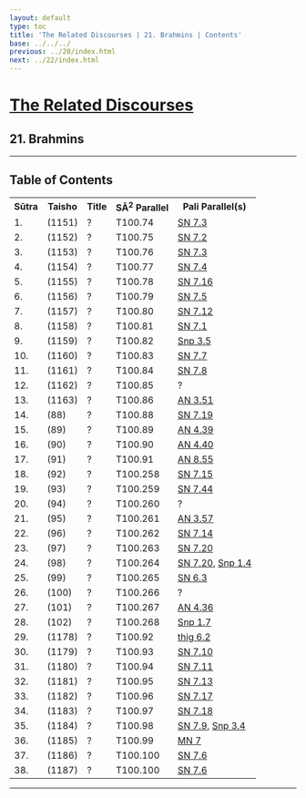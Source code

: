 ```yaml
---
layout: default
type: toc
title: 'The Related Discourses | 21. Brahmins | Contents'
base: ../../../
previous: ../20/index.html
next: ../22/index.html
---
```


<h1><a href="../index.html">The Related Discourses</a></h1>
<h2>21. Brahmins</h2>

<hr/>

<h2>Table of Contents</h2>

<table class="ma-toc">
  <th>Sūtra</th>
  <th>Taisho</th>
  <th>Title</th>
  <th>SĀ<sup>2</sup> Parallel</th>
  <th>Pali Parallel(s)</th>

  <tr>
    <td>1.</td>
    <td>(1151)</td>
    <td><a href="SA21_1.html"></a>?</td>
    <td>T100.74</td>
    <td><a href="https://suttacentral.net/sn7.3" target="_blank">SN 7.3</a></td>
  </tr>
  <tr>
    <td>2.</td>
    <td>(1152)</td>
    <td><a href="SA21_2.html"></a>?</td>
    <td>T100.75</td>
    <td><a href="https://suttacentral.net/sn7.2" target="_blank">SN 7.2</a></td>
  </tr>
  <tr>
    <td>3.</td>
    <td>(1153)</td>
    <td><a href="SA21_3.html"></a>?</td>
    <td>T100.76</td>
    <td><a href="https://suttacentral.net/sn7.3" target="_blank">SN 7.3</a></td>
  </tr>
  <tr>
    <td>4.</td>
    <td>(1154)</td>
    <td><a href="SA21_4.html"></a>?</td>
    <td>T100.77</td>
    <td><a href="https://suttacentral.net/sn7.4" target="_blank">SN 7.4</a></td>
  </tr>
  <tr>
    <td>5.</td>
    <td>(1155)</td>
    <td><a href="SA21_5.html"></a>?</td>
    <td>T100.78</td>
    <td><a href="https://suttacentral.net/sn7.16" target="_blank">SN 7.16</a></td>
  </tr>
  <tr>
    <td>6.</td>
    <td>(1156)</td>
    <td><a href="SA21_6.html"></a>?</td>
    <td>T100.79</td>
    <td><a href="https://suttacentral.net/sn7.5" target="_blank">SN 7.5</a></td>
  </tr>
  <tr>
    <td>7.</td>
    <td>(1157)</td>
    <td><a href="SA21_7.html"></a>?</td>
    <td>T100.80</td>
    <td><a href="https://suttacentral.net/sn7.12" target="_blank">SN 7.12</a></td>
  </tr>
  <tr>
    <td>8.</td>
    <td>(1158)</td>
    <td><a href="SA21_8.html"></a>?</td>
    <td>T100.81</td>
    <td><a href="https://suttacentral.net/sn7.1" target="_blank">SN 7.1</a></td>
  </tr>
  <tr>
    <td>9.</td>
    <td>(1159)</td>
    <td><a href="SA21_9.html"></a>?</td>
    <td>T100.82</td>
    <td><a href="https://suttacentral.net/snp3.5" target="_blank">Snp 3.5</a></td>
  </tr>
  <tr>
    <td>10.</td>
    <td>(1160)</td>
    <td><a href="SA21_10.html"></a>?</td>
    <td>T100.83</td>
    <td><a href="https://suttacentral.net/sn7.7" target="_blank">SN 7.7</a></td>
  </tr>
  <tr>
    <td>11.</td>
    <td>(1161)</td>
    <td><a href="SA21_11.html"></a>?</td>
    <td>T100.84</td>
    <td><a href="https://suttacentral.net/sn7.8" target="_blank">SN 7.8</a></td>
  </tr>
  <tr>
    <td>12.</td>
    <td>(1162)</td>
    <td><a href="SA21_12.html"></a>?</td>
    <td>T100.85</td>
    <td><a href="https://suttacentral.net/" target="_blank"></a>?</td>
  </tr>
  <tr>
    <td>13.</td>
    <td>(1163)</td>
    <td><a href="SA21_13.html"></a>?</td>
    <td>T100.86</td>
    <td><a href="https://suttacentral.net/an3.51" target="_blank">AN 3.51</a></td>
  </tr>
  <tr>
    <td>14.</td>
    <td>(88)</td>
    <td><a href="SA21_14.html"></a>?</td>
    <td>T100.88</td>
    <td><a href="https://suttacentral.net/sn7.19" target="_blank">SN 7.19</a></td>
  </tr>
  <tr>
    <td>15.</td>
    <td>(89)</td>
    <td><a href="SA21_15.html"></a>?</td>
    <td>T100.89</td>
    <td><a href="https://suttacentral.net/an4.39" target="_blank">AN 4.39</a></td>
  </tr>
  <tr>
    <td>16.</td>
    <td>(90)</td>
    <td><a href="SA21_16.html"></a>?</td>
    <td>T100.90</td>
    <td><a href="https://suttacentral.net/an4.40" target="_blank">AN 4.40</a></td>
  </tr>
  <tr>
    <td>17.</td>
    <td>(91)</td>
    <td><a href="SA21_17.html"></a>?</td>
    <td>T100.91</td>
    <td><a href="https://suttacentral.net/an8.55" target="_blank">AN 8.55</a></td>
  </tr>
  <tr>
    <td>18.</td>
    <td>(92)</td>
    <td><a href="SA21_18.html"></a>?</td>
    <td>T100.258</td>
    <td><a href="https://suttacentral.net/sn7.15" target="_blank">SN 7.15</a></td>
  </tr>
  <tr>
    <td>19.</td>
    <td>(93)</td>
    <td><a href="SA21_19.html"></a>?</td>
    <td>T100.259</td>
    <td><a href="https://suttacentral.net/sn7.44" target="_blank">SN 7.44</a></td>
  </tr>
  <tr>
    <td>20.</td>
    <td>(94)</td>
    <td><a href="SA21_20.html"></a>?</td>
    <td>T100.260</td>
    <td><a href="https://suttacentral.net/" target="_blank"></a>?</td>
  </tr>
  <tr>
    <td>21.</td>
    <td>(95)</td>
    <td><a href="SA21_21.html"></a>?</td>
    <td>T100.261</td>
    <td><a href="https://suttacentral.net/an3.57" target="_blank">AN 3.57</a></td>
  </tr>
  <tr>
    <td>22.</td>
    <td>(96)</td>
    <td><a href="SA21_22.html"></a>?</td>
    <td>T100.262</td>
    <td><a href="https://suttacentral.net/sn7.14" target="_blank">SN 7.14</a></td>
  </tr>
  <tr>
    <td>23.</td>
    <td>(97)</td>
    <td><a href="SA21_23.html"></a>?</td>
    <td>T100.263</td>
    <td><a href="https://suttacentral.net/sn7.20" target="_blank">SN 7.20</a></td>
  </tr>
  <tr>
    <td>24.</td>
    <td>(98)</td>
    <td><a href="SA21_24.html"></a>?</td>
    <td>T100.264</td>
    <td><a href="https://suttacentral.net/sn7.11" target="_blank">SN 7.20</a>, <a href="https://suttacentral.net/snp1.4" target="_blank">Snp 1.4</a></td>
  </tr>
  <tr>
    <td>25.</td>
    <td>(99)</td>
    <td><a href="SA21_25.html"></a>?</td>
    <td>T100.265</td>
    <td><a href="https://suttacentral.net/sn7.20" target="_blank">SN 6.3</a></td>
  </tr>
  <tr>
    <td>26.</td>
    <td>(100)</td>
    <td><a href="SA21_26.html"></a>?</td>
    <td>T100.266</td>
    <td><a href="https://suttacentral.net/" target="_blank"></a>?</td>
  </tr>
  <tr>
    <td>27.</td>
    <td>(101)</td>
    <td><a href="SA21_27.html"></a>?</td>
    <td>T100.267</td>
    <td><a href="https://suttacentral.net/an4.36" target="_blank">AN 4.36</a></td>
  </tr>
  <tr>
    <td>28.</td>
    <td>(102)</td>
    <td><a href="SA21_28.html"></a>?</td>
    <td>T100.268</td>
    <td><a href="https://suttacentral.net/snp1.7" target="_blank">Snp 1.7</a></td>
  </tr>
  <tr>
    <td>29.</td>
    <td>(1178)</td>
    <td><a href="SA21_29.html"></a>?</td>
    <td>T100.92</td>
    <td><a href="https://suttacentral.net/thig6.2" target="_blank">thig 6.2</a></td>
  </tr>
  <tr>
    <td>30.</td>
    <td>(1179)</td>
    <td><a href="SA21_30.html"></a>?</td>
    <td>T100.93</td>
    <td><a href="https://suttacentral.net/sn7.10" target="_blank">SN 7.10</a></td>
  </tr>
  <tr>
    <td>31.</td>
    <td>(1180)</td>
    <td><a href="SA21_31.html"></a>?</td>
    <td>T100.94</td>
    <td><a href="https://suttacentral.net/sn7.11" target="_blank">SN 7.11</a></td>
  </tr>
  <tr>
    <td>32.</td>
    <td>(1181)</td>
    <td><a href="SA21_32.html"></a>?</td>
    <td>T100.95</td>
    <td><a href="https://suttacentral.net/sn7.13" target="_blank">SN 7.13</a></td>
  </tr>
  <tr>
    <td>33.</td>
    <td>(1182)</td>
    <td><a href="SA21_33.html"></a>?</td>
    <td>T100.96</td>
    <td><a href="https://suttacentral.net/sn7.17" target="_blank">SN 7.17</a></td>
  </tr>
<tr>
    <td>34.</td>
    <td>(1183)</td>
    <td><a href="SA21_34.html"></a>?</td>
    <td>T100.97</td>
    <td><a href="https://suttacentral.net/sn7.18" target="_blank">SN 7.18</a></td>
  </tr>
  <tr>
    <td>35.</td>
    <td>(1184)</td>
    <td><a href="SA21_35.html"></a>?</td>
    <td>T100.98</td>
    <td><a href="https://suttacentral.net/sn7.9" target="_blank">SN 7.9</a>, <a href="https://suttacentral.net/snp3.4" target="_blank">Snp 3.4</a></td>
  </tr>
  <tr>
    <td>36.</td>
    <td>(1185)</td>
    <td><a href="SA21_36.html"></a>?</td>
    <td>T100.99</td>
    <td><a href="https://suttacentral.net/mn7" target="_blank">MN 7</a></td>
  </tr>
  <tr>
    <td>37.</td>
    <td>(1186)</td>
    <td><a href="SA21_37.html"></a>?</td>
    <td>T100.100</td>
    <td><a href="https://suttacentral.net/sn7.6" target="_blank">SN 7.6</a></td>
  </tr>
  <tr>
    <td>38.</td>
    <td>(1187)</td>
    <td><a href="SA21_38.html"></a>?</td>
    <td>T100.100</td>
    <td><a href="https://suttacentral.net/sn7.6" target="_blank">SN 7.6</a></td>
  </tr>
</table>

<hr/>
